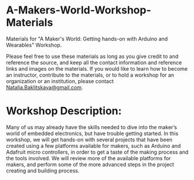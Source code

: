 # A-Makers-World-Workshop-Materials
Materials for "A Maker's World: Getting hands-on with Arduino and Wearables" Workshop.

Please feel free to use these materials as long as you give credit to and reference the source, and keep all the contact information and reference links and images on the materials. If you would like to learn how to become an instructor, contribute to the materials, or to hold a workshop for an organization or an institution, please contact Natalia.Baklitskaya@gmail.com.

# Workshop Description:
Many of us may already have the skills needed to dive into the maker’s world of embedded  electronics, but have trouble getting started. In this workshop, we will get hands-on with several  projects that have been created using a few platforms available for makers, such as Arduino and  Adafruit micro controllers, in order to get a taste of the making process and the tools involved.  We will review more of the available platforms for makers, and perform some of the more  advanced steps in the project creating and building process.
